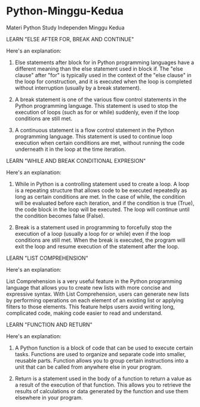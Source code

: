 # Python-Minggu-Kedua
Materi Python Study Independen Minggu Kedua

LEARN "ELSE AFTER FOR, BREAK AND CONTINUE"

Here's an explanation:

1.	Else statements after block for in Python programming languages have a different meaning than the else statement used in block if. The "else clause" after "for" is typically used in the context of the "else clause" in the loop for construction, and it is executed when the loop is completed without interruption (usually by a break statement).

2.	A break statement is one of the various flow control statements in the Python programming language. This statement is used to stop the execution of loops (such as for or while) suddenly, even if the loop conditions are still met.

3.	A continuous statement is a flow control statement in the Python programming language. This statement is used to continue loop execution when certain conditions are met, without running the code underneath it in the loop at the time iteration.

LEARN "WHILE AND BREAK CONDITIONAL EXPRESION"

Here's an explanation:

1.	While in Python is a controlling statement used to create a loop. A loop is a repeating structure that allows code to be executed repeatedly as long as certain conditions are met. In the case of while, the condition will be evaluated before each iteration, and if the condition is true (True), the code block in the loop will be executed. The loop will continue until the condition becomes false (False).

2.	Break is a statement used in programming to forcefully stop the execution of a loop (usually a loop for or while) even if the loop conditions are still met. When the break is executed, the program will exit the loop and resume execution of the statement after the loop.


LEARN "LIST COMPREHENSION"

Here's an explanation:

List Comprehension is a very useful feature in the Python programming language that allows you to create new lists with more concise and expressive syntax. With List Comprehension, users can generate new lists by performing operations on each element of an existing list or applying filters to those elements. This feature helps users avoid writing long, complicated code, making code easier to read and understand.

LEARN "FUNCTION AND RETURN"

Here's an explanation:

1.	A Python function is a block of code that can be used to execute certain tasks. Functions are used to organize and separate code into smaller, reusable parts. Function allows you to group certain instructions into a unit that can be called from anywhere else in your program.

2.	Return is a statement used in the body of a function to return a value as a result of the execution of that function. This allows you to retrieve the results of calculations or data generated by the function and use them elsewhere in your program.



